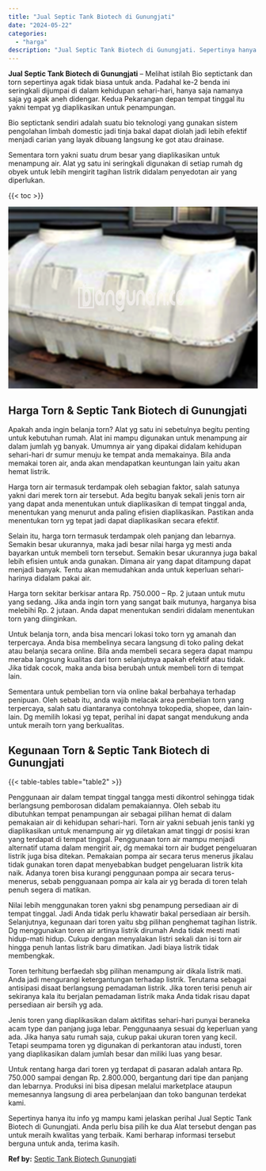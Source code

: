 ```yaml
---
title: "Jual Septic Tank Biotech di Gunungjati"
date: "2024-05-22"
categories: 
  - "harga"
description: "Jual Septic Tank Biotech di Gunungjati. Sepertinya hanya itu info yg mampu kami jelaskan perihal Jual Septic Tank Biotech di Gunungjati. Anda perlu bisa pili..."
---
```


**Jual Septic Tank Biotech di Gunungjati** – Melihat istilah Bio septictank dan torn sepertinya agak tidak biasa untuk anda. Padahal ke-2 benda ini seringkali dijumpai di dalam kehidupan sehari-hari, hanya saja namanya saja yg agak aneh didengar. Kedua Pekarangan depan tempat tinggal itu yakni tempat yg diaplikasikan untuk penampungan.

Bio septictank sendiri adalah suatu bio teknologi yang gunakan sistem pengolahan limbah domestic jadi tinja bakal dapat diolah jadi lebih efektif menjadi carian yang layak dibuang langsung ke got atau drainase.

Sementara torn yakni suatu drum besar yang diaplikasikan untuk menampung air. Alat yg satu ini seringkali digunakan di setiap rumah dg obyek untuk lebih mengirit tagihan listrik didalam penyedotan air yang diperlukan.

{{< toc >}}

![Jual Septic Tank Biotech di Gunungjati](/images/jual-bio-septictank-46.png)

## Harga Torn & Septic Tank Biotech di Gunungjati

Apakah anda ingin belanja torn? Alat yg satu ini sebetulnya begitu penting untuk kebutuhan rumah. Alat ini mampu digunakan untuk menampung air dalam jumlah yg banyak. Umumnya air yang dipakai didalam kehidupan sehari-hari dr sumur menuju ke tempat anda memakainya. Bila anda memakai toren air, anda akan mendapatkan keuntungan lain yaitu akan hemat listrik.

Harga torn air termasuk terdampak oleh sebagian faktor, salah satunya yakni dari merek torn air tersebut. Ada begitu banyak sekali jenis torn air yang dapat anda menentukan untuk diaplikasikan di tempat tinggal anda, menentukan yang menurut anda paling efisien diaplikasikan. Pastikan anda menentukan torn yg tepat jadi dapat diaplikasikan secara efektif.

Selain itu, harga torn termasuk terdampak oleh panjang dan lebarnya. Semakin besar ukurannya, maka jadi besar nilai harga yg mesti anda bayarkan untuk membeli torn tersebut. Semakin besar ukurannya juga bakal lebih efisien untuk anda gunakan. Dimana air yang dapat ditampung dapat menjadi banyak. Tentu akan memudahkan anda untuk keperluan sehari-harinya didalam pakai air.

Harga torn sekitar berkisar antara Rp. 750.000 – Rp. 2 jutaan untuk mutu yang sedang. Jika anda ingin torn yang sangat baik mutunya, harganya bisa melebihi Rp. 2 jutaan. Anda dapat menentukan sendiri didalam menentukan torn yang diinginkan.

Untuk belanja torn, anda bisa mencari lokasi toko torn yg amanah dan terpercaya. Anda bisa membelinya secara langsung di toko paling dekat atau belanja secara online. Bila anda membeli secara segera dapat mampu meraba langsung kualitas dari torn selanjutnya apakah efektif atau tidak. Jika tidak cocok, maka anda bisa berubah untuk membeli torn di tempat lain.

Sementara untuk pembelian torn via online bakal berbahaya terhadap penipuan. Oleh sebab itu, anda wajib melacak area pembelian torn yang terpercaya, salah satu diantaranya contohnya tokopedia, shopee, dan lain-lain. Dg memilih lokasi yg tepat, perihal ini dapat sangat mendukung anda untuk meraih torn yang berkualitas.

## Kegunaan Torn & Septic Tank Biotech di Gunungjati

{{< table-tables table="table2" >}}

Penggunaan air dalam tempat tinggal tangga mesti dikontrol sehingga tidak berlangsung pemborosan didalam pemakaiannya. Oleh sebab itu dibutuhkan tempat penampungan air sebagai pilihan hemat di dalam pemakaian air di kehidupan sehari-hari. Torn air yakni sebuah jenis tanki yg diaplikasikan untuk menampung air yg diletakan amat tinggi dr posisi kran yang terdapat di tempat tinggal. Penggunaan torn air mampu menjadi alternatif utama dalam mengirit air, dg memakai torn air budget pengeluaran listrik juga bisa ditekan. Pemakaian pompa air secara terus menerus jikalau tidak gunakan toren dapat menyebabkan budget pengeluaran listrik kita naik. Adanya toren bisa kurangi penggunaan pompa air secara terus-menerus, sebab pengguanaan pompa air kala air yg berada di toren telah penuh segera di matikan.

Nilai lebih menggunakan toren yakni sbg penampung persediaan air di tempat tinggal. Jadi Anda tidak perlu khawatir bakal persediaan air bersih. Selanjutnya, kegunaan dari toren yaitu sbg pilihan penghemat tagihan listrik. Dg menggunakan toren air artinya listrik dirumah Anda tidak mesti mati hidup-mati hidup. Cukup dengan menyalakan listri sekali dan isi torn air hingga penuh lantas listrik baru dimatikan. Jadi biaya listrik tidak membengkak.

Toren terhitung berfaedah sbg pilihan menampung air dikala listrik mati. Anda jadi mengurangi ketergantungan terhadap listrik. Terutama sebagai antisipasi disaat berlangsung pemadaman listrik. Jika toren terisi penuh air sekiranya kala itu berjalan pemadaman listrik maka Anda tidak risau dapat persediaan air bersih yg ada.

Jenis toren yang diaplikasikan dalam aktifitas sehari-hari punyai beraneka acam type dan panjang juga lebar. Penggunaanya sesuai dg keperluan yang ada. Jika hanya satu rumah saja, cukup pakai ukuran toren yang kecil. Tetapi seumpama toren yg digunakan di perkantoran atau industi, toren yang diaplikasikan dalam jumlah besar dan miliki luas yang besar.

Untuk rentang harga dari toren yg terdapat di pasaran adalah antara Rp. 750.000 sampai dengan Rp. 2.800.000, bergantung dari tipe dan panjang dan lebarnya. Produksi ini bisa dipesan melalui marketplace ataupun memesannya langsung di area perbelanjaan dan toko bangunan terdekat kami.

Sepertinya hanya itu info yg mampu kami jelaskan perihal Jual Septic Tank Biotech di Gunungjati. Anda perlu bisa pilih ke dua Alat tersebut dengan pas untuk meraih kwalitas yang terbaik. Kami berharap informasi tersebut berguna untuk anda, terima kasih.

**Ref by:** [Septic Tank Biotech Gunungjati](https://id.wikipedia.org/wiki/Septic)
